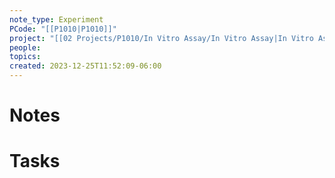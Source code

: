 ```yaml
---
note_type: Experiment
PCode: "[[P1010|P1010]]"
project: "[[02 Projects/P1010/In Vitro Assay/In Vitro Assay|In Vitro Assay]]"
people: 
topics: 
created: 2023-12-25T11:52:09-06:00
---
```

# Notes

# Tasks

